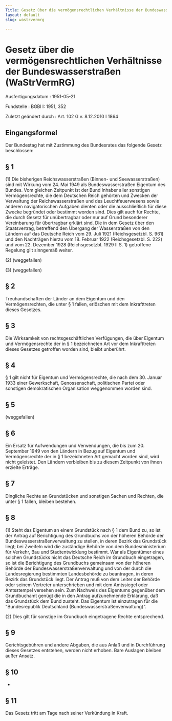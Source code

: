 ```yaml
---
Title: Gesetz über die vermögensrechtlichen Verhältnisse der Bundeswasserstraßen
layout: default
slug: wastrvermrg

---
```


# Gesetz über die vermögensrechtlichen Verhältnisse der Bundeswasserstraßen (WaStrVermRG)

Ausfertigungsdatum
:   1951-05-21

Fundstelle
:   BGBl I: 1951, 352

Zuletzt geändert durch
:   Art. 102 G v. 8.12.2010 I 1864


## Eingangsformel

Der Bundestag hat mit Zustimmung des Bundesrates das folgende Gesetz
beschlossen:


## § 1

(1) Die bisherigen Reichswasserstraßen (Binnen- und Seewasserstraßen)
sind mit Wirkung vom 24. Mai 1949 als Bundeswasserstraßen Eigentum des
Bundes. Vom gleichen Zeitpunkt ist der Bund Inhaber aller sonstigen
Vermögensrechte, die dem Deutschen Reich gehörten und Zwecken der
Verwaltung der Reichswasserstraßen und des Leuchtfeuerwesens sowie
anderen navigatorischen Aufgaben dienten oder die ausschließlich für
diese Zwecke begründet oder bestimmt worden sind. Dies gilt auch für
Rechte, die durch Gesetz für unübertragbar oder nur auf Grund
besonderer Vereinbarung für übertragbar erklärt sind. Die in dem
Gesetz über den Staatsvertrag, betreffend den Übergang der
Wasserstraßen von den Ländern auf das Deutsche Reich vom 29. Juli 1921
(Reichsgesetzbl. S. 961) und den Nachträgen hierzu vom 18. Februar
1922 (Reichsgesetzbl. S. 222) und vom 22. Dezember 1928
(Reichsgesetzbl. 1929 II S. 1) getroffene Regelung gilt sinngemäß
weiter.

(2) (weggefallen)

(3) (weggefallen)


## § 2

Treuhandschaften der Länder an dem Eigentum und den Vermögensrechten,
die unter § 1 fallen, erlöschen mit dem Inkrafttreten dieses Gesetzes.


## § 3

Die Wirksamkeit von rechtsgeschäftlichen Verfügungen, die über
Eigentum und Vermögensrechte der in § 1 bezeichneten Art vor dem
Inkrafttreten dieses Gesetzes getroffen worden sind, bleibt unberührt.


## § 4

§ 1 gilt nicht für Eigentum und Vermögensrechte, die nach dem 30.
Januar 1933 einer Gewerkschaft, Genossenschaft, politischen Partei
oder sonstigen demokratischen Organisation weggenommen worden sind.


## § 5

(weggefallen)


## § 6

Ein Ersatz für Aufwendungen und Verwendungen, die bis zum 20.
September 1949 von den Ländern in Bezug auf Eigentum und
Vermögensrechte der in § 1 bezeichneten Art gemacht worden sind, wird
nicht geleistet. Den Ländern verbleiben bis zu diesem Zeitpunkt von
ihnen erzielte Erträge.


## § 7

Dingliche Rechte an Grundstücken und sonstigen Sachen und Rechten, die
unter § 1 fallen, bleiben bestehen.


## § 8

(1) Steht das Eigentum an einem Grundstück nach § 1 dem Bund zu, so
ist der Antrag auf Berichtigung des Grundbuchs von der höheren Behörde
der Bundeswasserstraßenverwaltung zu stellen, in deren Bezirk das
Grundstück liegt; bei Zweifeln wird die zuständige Behörde von dem
Bundesministerium für Verkehr, Bau und Stadtentwicklung bestimmt. War
als Eigentümer eines solchen Grundstücks nicht das Deutsche Reich im
Grundbuch eingetragen, so ist die Berichtigung des Grundbuchs
gemeinsam von der höheren Behörde der Bundeswasserstraßenverwaltung
und von der durch die Landesregierung bestimmten Landesbehörde zu
beantragen, in deren Bezirk das Grundstück liegt. Der Antrag muß von
dem Leiter der Behörde oder seinem Vertreter unterschrieben und mit
dem Amtssiegel oder Amtsstempel versehen sein. Zum Nachweis des
Eigentums gegenüber dem Grundbuchamt genügt die in den Antrag
aufzunehmende Erklärung, daß das Grundstück dem Bund zusteht. Das
Eigentum ist einzutragen für die "Bundesrepublik Deutschland
(Bundeswasserstraßenverwaltung)".

(2) Dies gilt für sonstige im Grundbuch eingetragene Rechte
entsprechend.


## § 9

Gerichtsgebühren und andere Abgaben, die aus Anlaß und in Durchführung
dieses Gesetzes entstehen, werden nicht erhoben. Bare Auslagen bleiben
außer Ansatz.


## § 10

-


## § 11

Das Gesetz tritt am Tage nach seiner Verkündung in Kraft.

